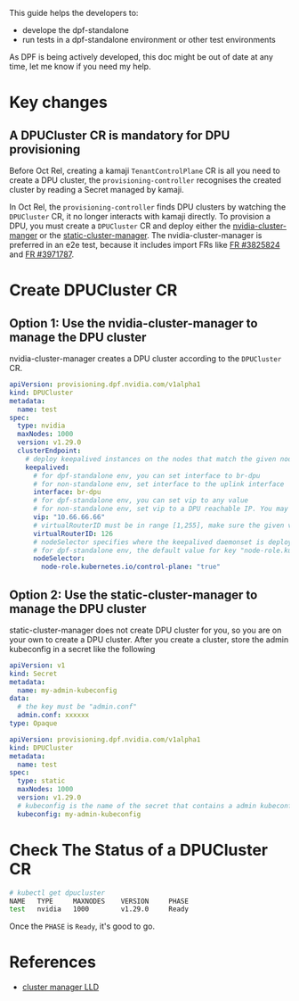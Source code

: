 This guide helps the developers to:
* develope the dpf-standalone 
* run tests in a dpf-standalone environment or other test environments

As DPF is being actively developed, this doc might be out of date at any time, let me know if you need my help. 

# Key changes
## A DPUCluster CR is mandatory for DPU provisioning
Before Oct Rel, creating a kamaji `TenantControlPlane` CR is all you need to create a DPU cluster, the `provisioning-controller` recognises the created cluster by reading a Secret managed by kamaji.

In Oct Rel, the `provisioning-controller` finds DPU clusters by watching the `DPUCluster` CR, it no longer interacts with kamaji directly. To provision a DPU, you must create a `DPUCluster` CR and deploy either the [nvidia-cluster-manger](../../cmd/nvidia-cluster-manager) or the [static-cluster-manager](../../cmd/static-cluster-manager). The nvidia-cluster-manager is preferred in an e2e test, because it includes import FRs like [FR #3825824](https://redmine.mellanox.com/issues/3825824) and [FR #3971787](https://redmine.mellanox.com/issues/3971787).

# Create DPUCluster CR
## Option 1: Use the nvidia-cluster-manager to manage the DPU cluster
nvidia-cluster-manager creates a DPU cluster according to the `DPUCluster` CR.

```yaml
apiVersion: provisioning.dpf.nvidia.com/v1alpha1
kind: DPUCluster
metadata:
  name: test
spec:
  type: nvidia
  maxNodes: 1000
  version: v1.29.0
  clusterEndpoint:
    # deploy keepalived instances on the nodes that match the given nodeSelector. 
    keepalived:
      # for dpf-standalone env, you can set interface to br-dpu 
      # for non-standalone env, set interface to the uplink interface 
      interface: br-dpu
      # for dpf-standalone env, you can set vip to any value
      # for non-standalone env, set vip to a DPU reachable IP. You may need help from the devops team to get a proper IP
      vip: "10.66.66.66"
      # virtualRouterID must be in range [1,255], make sure the given virtualRouterID does not duplicate with any existing keepalived process running on the host
      virtualRouterID: 126
      # nodeSelector specifies where the keepalived daemonset is deployed
      # for dpf-standalone env, the default value for key "node-role.kubernetes.io/master" is "true". For other distributiosn, it might be ""
      nodeSelector:
        node-role.kubernetes.io/control-plane: "true"
```

## Option 2: Use the static-cluster-manager to manage the DPU cluster
static-cluster-manager does not create DPU cluster for you, so you are on your own to create a DPU cluster. After you create a cluster, store the admin kubeconfig in a secret like the following
```yaml
apiVersion: v1
kind: Secret
metadata:
  name: my-admin-kubeconfig
data:
  # the key must be "admin.conf"
  admin.conf: xxxxxx
type: Opaque
```

```yaml
apiVersion: provisioning.dpf.nvidia.com/v1alpha1
kind: DPUCluster
metadata:
  name: test
spec:
  type: static 
  maxNodes: 1000
  version: v1.29.0
  # kubeconfig is the name of the secret that contains a admin kubeconfig to the DPU cluster
  kubeconfig: my-admin-kubeconfig 
```

# Check The Status of a DPUCluster CR
```bash
# kubectl get dpucluster
NAME   TYPE     MAXNODES    VERSION     PHASE
test   nvidia   1000        v1.29.0     Ready
```
Once the `PHASE` is `Ready`, it's good to go.

# References
* [cluster manager LLD](https://docs.google.com/document/d/1Kv4B02Y1NqiJ0OB_Ut8v2doCRhjPcIxx9BeQ7Axe0wg/edit?usp=sharing)